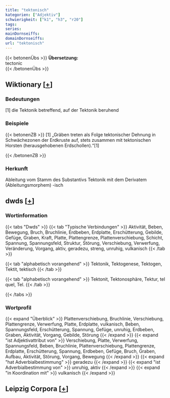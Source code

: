 ```yaml
---
title: "tektonisch"
kategorien: ["Adjektiv"]
schwierigkeit: ["k1", "h3", "r20"]
tags:
series:
mainDornseiffs:
domainDornseiffs:
url: "tektonisch"
---
```


{{< betonenÜbs >}}
**Übersetzung:**  
tectonic  
{{< /betonenÜbs >}}

## Wiktionary [[+](https://de.wiktionary.org/wiki/tektonisch)]

### Bedeutungen
[1] die Tektonik betreffend, auf der Tektonik beruhend  

### Beispiele
{{< betonenZB >}}
[1] „Gräben treten als Folge tektonischer Dehnung in Schwächezonen der Erdkruste auf, stets zusammen mit tektonischen Horsten (herausgehobenen Erdschollen).“[1]  

{{< /betonenZB >}}
### Herkunft
Ableitung vom Stamm des Substantivs Tektonik mit dem Derivatem (Ableitungsmorphem) -isch  



## dwds [[+](https://www.dwds.de/wb/tektonisch)]

### Wortinformation
{{< tabs "Dwds" >}}
{{< tab "Typische Verbindungen" >}}
Aktivität, Beben, Bewegung, Bruch, Bruchlinie, Erdbeben, Erdplatte, Erschütterung, Gebilde, Gefüge, Graben, Kraft, Platte, Plattengrenze, Plattenverschiebung, Schicht, Spannung, Spannungsfeld, Struktur, Störung, Verschiebung, Verwerfung, Veränderung, Vorgang, aktiv, geradezu, streng, unruhig, vulkanisch
{{< /tab >}}

{{< tab "alphabetisch vorangehend" >}}
Tektonik, Tektogenese, Tektogen, Tektit, tektisch
{{< /tab >}}

{{< tab "alphabetisch vorangehend" >}}
Tektonit, Tektonosphäre, Tektur, tel quel, Tel.
{{< /tab >}}

{{< /tabs >}}

### Wortprofil
{{< expand "Überblick" >}} Plattenverschiebung, Bruchlinie, Verschiebung, Plattengrenze, Verwerfung, Platte, Erdplatte, vulkanisch, Beben, Spannungsfeld, Erschütterung, Spannung, Gefüge, unruhig, Erdbeben, Graben, Aktivität, Vorgang, Gebilde, Störung {{< /expand >}}
{{< expand "ist Adjektivattribut von" >}} Verschiebung, Platte, Verwerfung, Spannungsfeld, Beben, Bruchlinie, Plattenverschiebung, Plattengrenze, Erdplatte, Erschütterung, Spannung, Erdbeben, Gefüge, Bruch, Graben, Aufbau, Aktivität, Störung, Vorgang, Bewegung {{< /expand >}}
{{< expand "hat Adverbialbestimmung" >}} geradezu {{< /expand >}}
{{< expand "ist Adverbialbestimmung von" >}} unruhig, aktiv {{< /expand >}}
{{< expand "in Koordination mit" >}} vulkanisch {{< /expand >}}

## Leipzig Corpora [[+](https://corpora.uni-leipzig.de/en/res?word=tektonisch&corpusId=deu_newscrawl-public_2018)]

